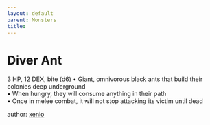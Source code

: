 ```yaml
---
layout: default
parent: Monsters 
title: 
--- 
```

# Diver Ant
3 HP, 12 DEX, bite (d6)
• Giant, omnivorous black ants that build their colonies deep underground  
• When hungry, they will consume anything in their path  
• Once in melee combat, it will not stop attacking its victim until dead  




author: [xenio](https://xenioinabottle.blogspot.com/2021/02/classic-monsters-for-cairnito-part-1.html) 


